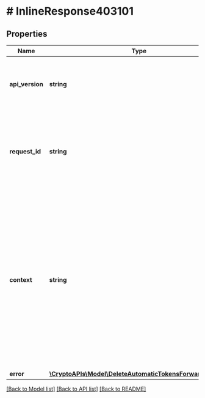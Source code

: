 # # InlineResponse403101

## Properties

Name | Type | Description | Notes
------------ | ------------- | ------------- | -------------
**api_version** | **string** | Specifies the version of the API that incorporates this endpoint. |
**request_id** | **string** | Defines the ID of the request. The &#x60;requestId&#x60; is generated by Crypto APIs and it&#39;s unique for every request. |
**context** | **string** | In batch situations the user can use the context to correlate responses with requests. This property is present regardless of whether the response was successful or returned as an error. &#x60;context&#x60; is specified by the user. | [optional]
**error** | [**\CryptoAPIs\Model\DeleteAutomaticTokensForwardingE403**](DeleteAutomaticTokensForwardingE403.md) |  |

[[Back to Model list]](../../README.md#models) [[Back to API list]](../../README.md#endpoints) [[Back to README]](../../README.md)

